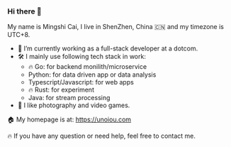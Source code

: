 ### Hi there 👋

My name is Mingshi Cai, I live in ShenZhen, China 🇨🇳 and my timezone is UTC+8.

- 🔭 I’m currently working as a full-stack developer at a dotcom.
- 🛠 I mainly use following tech stack in work:
  - 🔥 Go: for backend monilith/microservice
  - Python: for data driven app or data analysis
  - Typescript/Javascript: for web apps
  - 🔥 Rust: for experiment
  - Java: for stream processing
- 📸 I like photography and video games.

🏠 My homepage is at: https://unoiou.com

🔥 If you have any question or need help, feel free to contact me.
